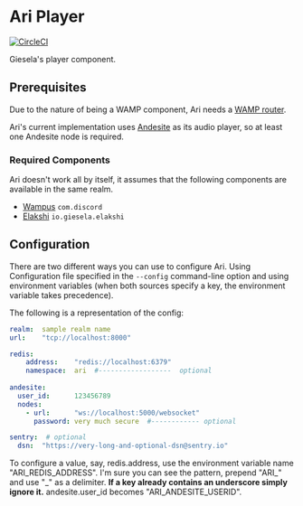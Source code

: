 # Ari Player

[![CircleCI](https://circleci.com/gh/gieseladev/ari-player.svg?style=svg)](https://circleci.com/gh/gieseladev/ari-player)

Giesela's player component.


## Prerequisites

Due to the nature of being a WAMP component, Ari needs a
[WAMP router](https://wamp-proto.org/implementations.html#routers).

Ari's current implementation uses
[Andesite](https://github.com/natanbc/andesite-node) as its audio
player, so at least one Andesite node is required.


### Required Components

Ari doesn't work all by itself, it assumes that the following components
are available in the same realm.

- [Wampus](https://github.com/gieseladev/wampus) `com.discord`
- [Elakshi](https://github.com/gieseladev/elakshi) `io.giesela.elakshi`


## Configuration

There are two different ways you can use to configure Ari. Using
Configuration file specified in the `--config` command-line option and
using environment variables (when both sources specify a key, the
environment variable takes precedence).

The following is a representation of the config:

```yaml
realm:  sample realm name
url:    "tcp://localhost:8000"

redis:
    address:    "redis://localhost:6379"  
    namespace:  ari  #------------------  optional
  
andesite:
  user_id:      123456789
  nodes:
    - url:      "ws://localhost:5000/websocket"
      password: very much secure  #------------ optional

sentry:  # optional
  dsn:  "https://very-long-and-optional-dsn@sentry.io"
```

To configure a value, say, redis.address, use the environment variable
name "ARI_REDIS_ADDRESS". I'm sure you can see the pattern, prepend
"ARI_" and use "_" as a delimiter. **If a key already contains an
underscore simply ignore it.** andesite.user_id becomes
"ARI_ANDESITE_USERID".
